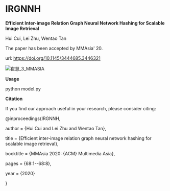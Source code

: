 # IRGNNH
**Efficient Inter-image Relation Graph Neural Network Hashing for Scalable Image Retrieval**

Hui Cui, Lei Zhu, Wentao Tan

The paper has been accepted by MMAsia' 20.

url: https://doi.org/10.1145/3444685.3446321


![崔慧_3_MMASIA](https://user-images.githubusercontent.com/37294640/171309853-2b9fede7-6f84-4d7f-9c29-0c28e199008d.jpg)


**Usage**

python model.py


**Citation**

If you find our approach useful in your research, please consider citing:

@inproceedings{IRGNNH,

  author    = {Hui Cui and Lei Zhu and Wentao Tan},
  
  title     = {Efficient inter-image relation graph neural network hashing for scalable image retrieval},

  booktitle = {MMAsia 2020: {ACM} Multimedia Asia},
  
  pages     = {68:1--68:8},
  
  year      = {2020}

}
